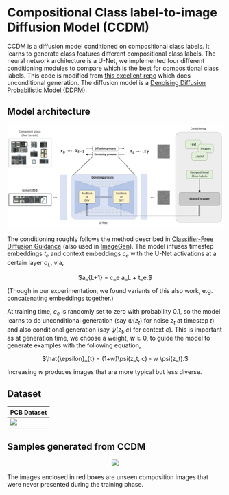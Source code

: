 # Compositional Class label-to-image Diffusion Model (CCDM)

CCDM is a diffusion model conditioned on compositional class labels. It learns to generate class features different compositional class labels. The neural network architecture is a U-Net, we implemented four different conditioning modules to compare which is the best for compositional class labels. This code is modified from [this excellent repo](https://github.com/cloneofsimo/minDiffusion) which does unconditional generation. The diffusion model is a [Denoising Diffusion Probabilistic Model (DDPM)](https://arxiv.org/abs/2006.11239).
## Model architecture
<p align = "center">
<img width="600" src="CCDM.png"/img>
</p>

The conditioning roughly follows the method described in [Classifier-Free Diffusion Guidance](https://arxiv.org/abs/2207.12598) (also used in [ImageGen](https://arxiv.org/abs/2205.11487)). The model infuses timestep embeddings $t_e$ and context embeddings $c_e$ with the U-Net activations at a certain layer $a_L$, via,
<p align = "center">
$a_{L+1} = c_e  a_L + t_e.$
</p>
(Though in our experimentation, we found variants of this also work, e.g. concatenating embeddings together.)

At training time, $c_e$ is randomly set to zero with probability $0.1$, so the model learns to do unconditional generation (say $\psi(z_t)$ for noise $z_t$ at timestep $t$) and also conditional generation (say $\psi(z_t, c)$ for context $c$). This is important as at generation time, we choose a weight, $w \geq 0$, to guide the model to generate examples with the following equation,
<p align = "center">
$\hat{\epsilon}_{t} = (1+w)\psi(z_t, c) - w \psi(z_t).$
</p>

Increasing $w$ produces images that are more typical but less diverse.

## Dataset
| PCB Dataset | 
| --- |
|![](https://github.com/machingwen/a3ilab/blob/main/Projects/Compositional%20Conditional%20Diffusion%20Model/PCB%20Dataset.png) |
## Samples generated from CCDM
<p align = "center">
<img width="600" src="https://github.com/machingwen/a3ilab/blob/main/Projects/Compositional%20Conditional%20Diffusion%20Model/Result.png"/img>
</p>

The images enclosed in red boxes are unseen composition images that were never presented during the training phase.

